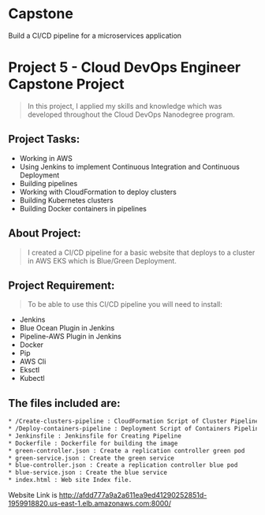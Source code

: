 # Capstone
Build a CI/CD pipeline for a microservices application

# Project 5 - Cloud DevOps Engineer Capstone Project

> In this project, I applied my skills and knowledge which was developed throughout the Cloud DevOps Nanodegree program.

## Project Tasks:

* Working in AWS
* Using Jenkins to implement Continuous Integration and Continuous Deployment
* Building pipelines
* Working with CloudFormation to deploy clusters
* Building Kubernetes clusters
* Building Docker containers in pipelines

## About Project: 

> I created a CI/CD pipeline for a basic website that deploys to a cluster in AWS EKS which is Blue/Green Deployment.

## Project Requirement:

> To be able to use this CI/CD pipeline you will need to install:

* Jenkins
* Blue Ocean Plugin in Jenkins
* Pipeline-AWS Plugin in Jenkins
* Docker
* Pip
* AWS Cli
* Eksctl
* Kubectl

## The files included are:
```sh
* /Create-clusters-pipeline : CloudFormation Script of Cluster Pipeline file 
* /Deploy-containers-pipeline : Deployment Script of Containers Pipeline file
* Jenkinsfile : Jenkinsfile for Creating Pipeline
* Dockerfile : Dockerfile for building the image 
* green-controller.json : Create a replication controller green pod
* green-service.json : Create the green service
* blue-controller.json : Create a replication controller blue pod
* blue-service.json : Create the blue service
* index.html : Web site Index file.
```

Website Link is 
http://afdd777a9a2a611ea9ed41290252851d-1959918820.us-east-1.elb.amazonaws.com:8000/


